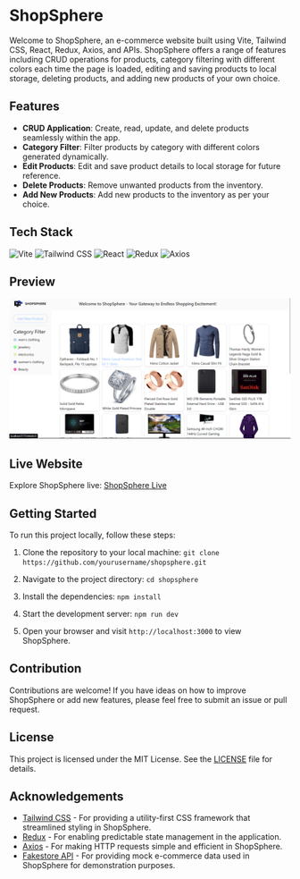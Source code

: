 # ShopSphere

Welcome to ShopSphere, an e-commerce website built using Vite, Tailwind CSS, React, Redux, Axios, and APIs. ShopSphere offers a range of features including CRUD operations for products, category filtering with different colors each time the page is loaded, editing and saving products to local storage, deleting products, and adding new products of your own choice.

## Features

- **CRUD Application**: Create, read, update, and delete products seamlessly within the app.
- **Category Filter**: Filter products by category with different colors generated dynamically.
- **Edit Products**: Edit and save product details to local storage for future reference.
- **Delete Products**: Remove unwanted products from the inventory.
- **Add New Products**: Add new products to the inventory as per your choice.

## Tech Stack

![Vite](https://img.shields.io/badge/Vite-%23007ACC.svg?style=for-the-badge&logo=vite)
![Tailwind CSS](https://img.shields.io/badge/Tailwind_CSS-%2338B2AC.svg?style=for-the-badge&logo=tailwind-css)
![React](https://img.shields.io/badge/React-%2320232a.svg?style=for-the-badge&logo=react)
![Redux](https://img.shields.io/badge/Redux-%23764ABC.svg?style=for-the-badge&logo=redux)
![Axios](https://img.shields.io/badge/Axios-%23323330.svg?style=for-the-badge&logo=axios)

## Preview

![ShopSphere Preview](/public/shopsphere.png)

## Live Website

Explore ShopSphere live: [ShopSphere Live](https://www.shopsphere-demo.com)

## Getting Started

To run this project locally, follow these steps:

1. Clone the repository to your local machine:
`git clone https://github.com/yourusername/shopsphere.git`


2. Navigate to the project directory:
`cd shopsphere`


3. Install the dependencies:
`npm install`


4. Start the development server:
`npm run dev`


5. Open your browser and visit `http://localhost:3000` to view ShopSphere.

## Contribution

Contributions are welcome! If you have ideas on how to improve ShopSphere or add new features, please feel free to submit an issue or pull request.

## License

This project is licensed under the MIT License. See the [LICENSE](LICENSE) file for details.

## Acknowledgements

- [Tailwind CSS](https://tailwindcss.com/) - For providing a utility-first CSS framework that streamlined styling in ShopSphere.
- [Redux](https://redux.js.org/) - For enabling predictable state management in the application.
- [Axios](https://axios-http.com/) - For making HTTP requests simple and efficient in ShopSphere.
- [Fakestore API](https://fakestoreapi.com/) - For providing mock e-commerce data used in ShopSphere for demonstration purposes.

